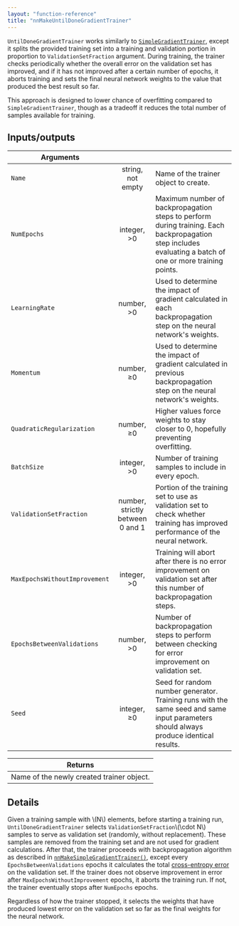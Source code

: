 ```yaml
---
layout: "function-reference"
title: "nnMakeUntilDoneGradientTrainer"
---
```


`UntilDoneGradientTrainer` works similarly to [`SimpleGradientTrainer`](nnMakeSimpleGradientTrainer.html), except it splits the provided training set into a training and validation portion in proportion to `ValidationSetFraction` argument. During training, the trainer checks periodically whether the overall error on the validation set has improved, and if it has not improved after a certain number of epochs, it aborts training and sets the final neural network weights to the value that produced the best result so far.

This approach is designed to lower chance of overfitting compared to `SimpleGradientTrainer`, though as a tradeoff it reduces the total number of samples available for training.

## Inputs/outputs

| Arguments   | | |
|-|:-:|---|
| `Name`  | string, not empty  | Name of the trainer object to create.  |
| `NumEpochs`  | integer, &gt;0  | Maximum number of backpropagation steps to perform during training. Each backpropagation step includes evaluating a batch of one or more training points.  |
| `LearningRate`  | number, &gt;0  | Used to determine the impact of gradient calculated in each backpropagation step on the neural network's weights.  |
| `Momentum`  | number, &geq;0  | Used to determine the impact of gradient calculated in previous backpropagation step on the neural network's weights.  |
| `QuadraticRegularization`  | number, &geq;0  | Higher values force weights to stay closer to 0, hopefully preventing overfitting.  |
| `BatchSize`  | integer, &gt;0  | Number of training samples to include in every epoch.  |
| `ValidationSetFraction`  | number, strictly between 0 and 1  | Portion of the training set to use as validation set to check whether training has improved performance of the neural network.  |
| `MaxEpochsWithoutImprovement`  | integer, &gt;0  | Training will abort after there is no error improvement on validation set after this number of backpropagation steps.  |
| `EpochsBetweenValidations`  | number, &gt;0  | Number of backpropagation steps to perform between checking for error improvement on validation set.  |
| `Seed`  | integer, &geq;0  | Seed for random number generator. Training runs with the same seed and same input parameters should always produce identical results.  |

| Returns   |
|-----------|
| Name of the newly created trainer object. |

## Details

Given a training sample with \\(N\\) elements, before starting a training run, `UntilDoneGradientTrainer` selects `ValidationSetFraction`\\(\cdot N\\) samples to serve as validation set (randomly, without replacement).  These samples are removed from the training set and are not used for gradient calculations.  After that, the trainer proceeds with backpropagation algorithm as described in [`nnMakeSimpleGradientTrainer()`](nnMakeSimpleGradientTrainer.html), except every `EpochsBetweenValidations` epochs it calculates the total [cross-entropy error](nnGetCrossEntropyError.html) on the validation set.  If the trainer does not observe improvement in error after `MaxEpochsWithoutImprovement` epochs, it aborts the training run.  If not, the trainer eventually stops after `NumEpochs` epochs.

Regardless of how the trainer stopped, it selects the weights that have produced lowest error on the validation set so far as the final weights for the neural network.

